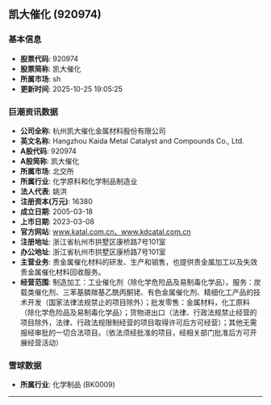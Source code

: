 ## 凯大催化 (920974)

### 基本信息

- **股票代码**: 920974
- **股票简称**: 凯大催化
- **所属市场**: sh
- **更新时间**: 2025-10-25 19:05:25

### 巨潮资讯数据

- **公司全称**: 杭州凯大催化金属材料股份有限公司
- **英文名称**: Hangzhou Kaida Metal Catalyst and Compounds Co., Ltd.
- **A股代码**: 920974
- **A股简称**: 凯大催化
- **所属市场**: 北交所
- **所属行业**: 化学原料和化学制品制造业
- **法人代表**: 姚洪
- **注册资本(万元)**: 16380
- **成立日期**: 2005-03-18
- **上市日期**: 2023-03-08
- **官方网站**: www.katal.com.cn、www.kdcatal.com.cn
- **注册地址**: 浙江省杭州市拱墅区康桥路7号101室
- **办公地址**: 浙江省杭州市拱墅区康桥路7号101室
- **主营业务**: 贵金属催化材料的研发、生产和销售，也提供贵金属加工以及失效贵金属催化材料回收服务。
- **经营范围**: 制造加工：工业催化剂（除化学危险品及易制毒化学品）。服务：炭载类催化剂、三苯基膦羰基乙酰丙酮铑、有色金属催化剂、精细化工产品的技术开发（国家法律法规禁止的项目除外）；批发零售：金属材料，化工原料（除化学危险品及易制毒化学品）；货物进出口（法律、行政法规禁止经营的项目除外，法律、行政法规限制经营的项目取得许可后方可经营）；其他无需报经审批的一切合法项目。（依法须经批准的项目，经相关部门批准后方可开展经营活动）

### 雪球数据

- **所属行业**: 化学制品 (BK0009)

---